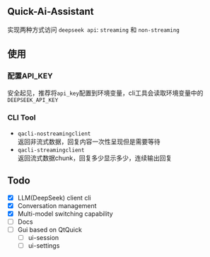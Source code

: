 ## Quick-Ai-Assistant
实现两种方式访问 `deepseek api`: `streaming` 和 `non-streaming`

## 使用
### 配置API_KEY
安全起见，推荐将`api_key`配置到环境变量，cli工具会读取环境变量中的`DEEPSEEK_API_KEY`
### CLI Tool
* `qacli-nostreamingclient`  
返回非流式数据，回复内容一次性呈现但是需要等待
* `qacli-streamingclient`  
返回流式数据chunk，回复多少显示多少，连续输出回复

## Todo
- [x] LLM(DeepSeek) client cli
- [x] Conversation management
- [x] Multi-model switching capability
- [ ] Docs
- [ ] Gui based on QtQuick
  - [ ] ui-session
  - [ ] ui-settings